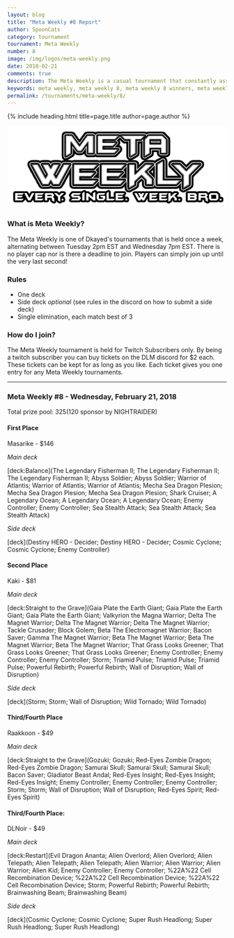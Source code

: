 ```yaml
---
layout: blog
title: "Meta Weekly #8 Report"
author: SpoonCats
category: tournament
tournament: Meta Weekly
number: 8
image: /img/logos/meta-weekly.png
date: 2018-02-21
comments: true
description: The Meta Weekly is a casual tournament that constantly assesses the ever changing Meta. Check out the report of these Top Players, their decks, and Prizes for the week of February 21, 2018. 
keywords: meta weekly, meta weekly 8, meta weekly 8 winners, meta weekly 8 decks, tournament, Dkayed, magnets, aliens, red-eyes, red eyes, the legendary fisherman, sea stealth attack, gaia plate, magnet warriors
permalink: /tournaments/meta-weekly/8/
---
```


{% include heading.html title=page.title author=page.author %}

![](/img/logos/meta-weekly.png)

### What is Meta Weekly?
The Meta Weekly is one of Dkayed's tournaments that is held once a week, alternating between Tuesday 2pm EST and Wednesday 7pm EST. There is no player cap nor is there a deadline to join. Players can simply join up until the very last second!

### Rules
* One deck
* Side deck *optional* (see rules in the discord on how to submit a side deck)
* Single elimination, each match best of 3

### How do I join?
The Meta Weekly tournament is held for Twitch Subscribers only. By being a twitch subscriber you can buy tickets on the DLM discord for $2 each. These tickets can be kept for as long as you like. Each ticket gives you one entry for any Meta Weekly tournaments.

----------

### Meta Weekly #8 - Wednesday, February 21, 2018
Total prize pool: $325 ($120 sponsor by NIGHTRAIDER)

#### First Place
Masarike - $146

*Main deck*

[deck:Balance](The Legendary Fisherman II; The Legendary Fisherman II; The Legendary Fisherman II; Abyss Soldier; Abyss Soldier; Warrior of Atlantis; Warrior of Atlantis; Warrior of Atlantis; Mecha Sea Dragon Plesion; Mecha Sea Dragon Plesion; Mecha Sea Dragon Plesion; Shark Cruiser; A Legendary Ocean; A Legendary Ocean; A Legendary Ocean; Enemy Controller; Enemy Controller; Sea Stealth Attack; Sea Stealth Attack; Sea Stealth Attack)

*Side deck*

[deck](Destiny HERO - Decider; Destiny HERO - Decider; Cosmic Cyclone; Cosmic Cyclone; Enemy Controller)

#### Second Place
Kaki - $81

*Main deck*

[deck:Straight to the Grave](Gaia Plate the Earth Giant; Gaia Plate the Earth Giant; Gaia Plate the Earth Giant; Valkyrion the Magna Warrior; Delta The Magnet Warrior; Delta The Magnet Warrior; Delta The Magnet Warrior; Tackle Crusader; Block Golem; Beta The Electromagnet Warrior; Bacon Saver; Gamma The Magnet Warrior; Beta The Magnet Warrior; Beta The Magnet Warrior; Beta The Magnet Warrior; That Grass Looks Greener; That Grass Looks Greener; That Grass Looks Greener; Enemy Controller; Enemy Controller; Enemy Controller; Storm; Triamid Pulse; Triamid Pulse; Triamid Pulse; Powerful Rebirth; Powerful Rebirth; Wall of Disruption; Wall of Disruption)

*Side deck*

[deck](Storm; Storm; Wall of Disruption; Wild Tornado; Wild Tornado)

#### Third/Fourth Place
Raakkoon - $49

*Main deck*

[deck:Straight to the Grave](Gozuki; Gozuki; Red-Eyes Zombie Dragon; Red-Eyes Zombie Dragon; Samurai Skull; Samurai Skull; Samurai Skull; Bacon Saver; Gladiator Beast Andal; Red-Eyes Insight; Red-Eyes Insight; Red-Eyes Insight; Enemy Controller; Enemy Controller; Enemy Controller; Storm; Storm; Wall of Disruption; Wall of Disruption; Red-Eyes Spirit; Red-Eyes Spirit)

#### Third/Fourth Place:
DLNoir - $49

*Main deck*

[deck:Restart](Evil Dragon Ananta; Alien Overlord; Alien Overlord; Alien Telepath; Alien Telepath; Alien Telepath; Alien Warrior; Alien Warrior; Alien Warrior; Alien Kid; Enemy Controller; Enemy Controller; %22A%22 Cell Recombination Device; %22A%22 Cell Recombination Device; %22A%22 Cell Recombination Device; Storm; Powerful Rebirth; Powerful Rebirth; Brainwashing Beam; Brainwashing Beam)

*Side deck*

[deck](Cosmic Cyclone; Cosmic Cyclone; Super Rush Headlong; Super Rush Headlong; Super Rush Headlong)